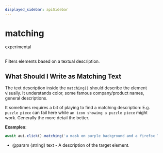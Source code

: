 ```yaml
---
displayed_sidebar: apiSidebar
---
```

# matching
<span class="theme-doc-version-badge badge badge--secondary">experimental</span><br/><br/>

Filters elements based on a textual description.

## What Should I Write as Matching Text
The text description inside the `matching()` should describe the element visually.
It understands color, some famous company/product names, general descriptions.

It sometimes requires a bit of playing to find a matching description:
E.g. `puzzle piece` can fail here while `an icon showing a puzzle piece` might work.
Generally the more detail the better.

**Examples:** 
```typescript
await aui.click().matching('a mask on purple background and a firefox logo').exec()
```

   * @param \{string} text - A description of the target element.
